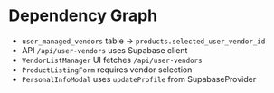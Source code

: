 # Dependency Graph

- `user_managed_vendors` table -> `products.selected_user_vendor_id`
- API `/api/user-vendors` uses Supabase client
- `VendorListManager` UI fetches `/api/user-vendors`
- `ProductListingForm` requires vendor selection
- `PersonalInfoModal` uses `updateProfile` from SupabaseProvider
